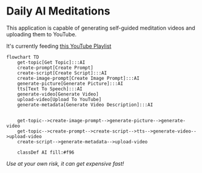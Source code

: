# Daily AI Meditations
This application is capable of generating self-guided meditation videos and uploading them to YouTube.

It's currently feeding [this YouTube Playlist][1]

```mermaid
flowchart TD
    get-topic[Get Topic]:::AI
    create-prompt[Create Prompt]
    create-script[Create Script]:::AI
    create-image-prompt[Create Image Prompt]:::AI
    generate-picture[Generate Picture]:::AI
    tts[Text To Speech]:::AI
    generate-video[Generate Video]
    upload-video[Upload To YouTube]
    generate-metadata[Generate Video Description]:::AI


    get-topic-->create-image-prompt-->generate-picture-->generate-video    
    get-topic-->create-prompt-->create-script-->tts-->generate-video-->upload-video
    create-script-->generate-metadata-->upload-video
    
    classDef AI fill:#f96
```

_Use at your own risk, it can get expensive fast!_

[1]: https://www.youtube.com/playlist?list=PLy5ORBQVkCnCmWnWzQXKiAwZ2Tv0dO9iV
